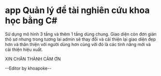 # app Quản lý đề tài nghiên cứu khoa học bằng C#
Sử dụng mô hình 3 tầng và thêm 1 tầng dùng chung.
Giao diện còn đơn giản thô sơ nhưng trong tương lai admin sẽ thay đổi và cải thiện lại giao diện đẹp hơn và thân thiện với người dùng hơn cùng với đó là các tính năng mới và cải thiện hiệu xuất.

XIN CHÂN THÀNH CẢM ƠN 

--Editor by khoapoke--
